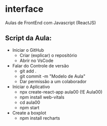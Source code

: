 # interface
Aulas de FrontEnd com Javascript (ReactJS)

## Script da Aula:
- Iniciar o GitHub
  - Criar (explicar) o repositório
  - Abrir no VsCode
- Falar do Controle de versão
  - git add .
  - git commit -m "Modelo de Aula"
  - Dar permissão a um colaborador
- Iniciar o Aplicativo
  - npx create-react-app aula00 (!E Aula00)
  - npm install web-vitals
  - cd aula00
  - npm start
- Create a boxplot
  - npm install recharts

